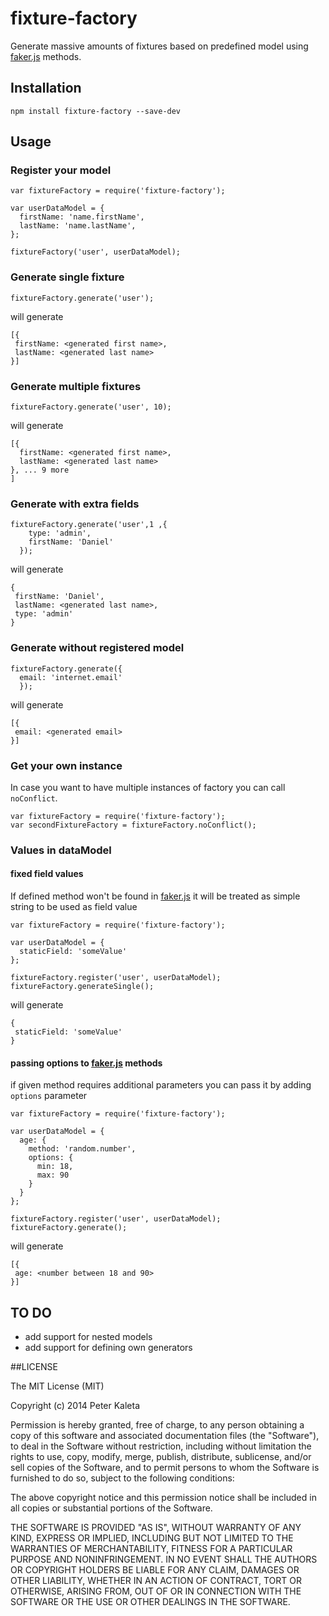 # fixture-factory

Generate massive amounts of fixtures based on predefined model using [faker.js](https://github.com/marak/Faker.js/) methods.

## Installation
```npm install fixture-factory --save-dev```

## Usage

### Register your model

```
var fixtureFactory = require('fixture-factory');

var userDataModel = {
  firstName: 'name.firstName',
  lastName: 'name.lastName',
};

fixtureFactory('user', userDataModel);
```

### Generate single fixture

```
fixtureFactory.generate('user');
```

will generate

```
[{
 firstName: <generated first name>,
 lastName: <generated last name>
}]
```

### Generate multiple fixtures
```
fixtureFactory.generate('user', 10);
```
will generate

```
[{
  firstName: <generated first name>,
  lastName: <generated last name>
}, ... 9 more
]
```

### Generate with extra fields

```
fixtureFactory.generate('user',1 ,{
    type: 'admin',
    firstName: 'Daniel'
  });
```

will generate

```
{
 firstName: 'Daniel',
 lastName: <generated last name>,
 type: 'admin'
}
```

### Generate without registered model

```
fixtureFactory.generate({
  email: 'internet.email'
  });
```
will generate

```
[{
 email: <generated email>
}]
```

### Get your own instance
In case you want to have multiple instances of factory you can call `noConflict`.

```
var fixtureFactory = require('fixture-factory');
var secondFixtureFactory = fixtureFactory.noConflict();

```

### Values in dataModel

#### fixed field values

If defined method won't be found in  [faker.js](https://github.com/marak/Faker.js/) it will be treated as simple string to be used as field value

```
var fixtureFactory = require('fixture-factory');

var userDataModel = {
  staticField: 'someValue'
};

fixtureFactory.register('user', userDataModel);
fixtureFactory.generateSingle();
```
will generate
```
{
 staticField: 'someValue'
}
```

#### passing options to  [faker.js](https://github.com/marak/Faker.js/) methods

if given method requires additional parameters you can pass it by adding `options` parameter

```
var fixtureFactory = require('fixture-factory');

var userDataModel = {
  age: {
    method: 'random.number',
    options: {
      min: 18,
      max: 90
    }
  }
};

fixtureFactory.register('user', userDataModel);
fixtureFactory.generate();
```
will generate
```
[{
 age: <number between 18 and 90>
}]
```


## TO DO
- add support for nested models
- add support for defining own generators

##LICENSE

The MIT License (MIT)

Copyright (c) 2014 Peter Kaleta

Permission is hereby granted, free of charge, to any person obtaining a copy of this software and associated documentation files (the "Software"), to deal in the Software without restriction, including without limitation the rights to use, copy, modify, merge, publish, distribute, sublicense, and/or sell copies of the Software, and to permit persons to whom the Software is furnished to do so, subject to the following conditions:

The above copyright notice and this permission notice shall be included in all copies or substantial portions of the Software.

THE SOFTWARE IS PROVIDED "AS IS", WITHOUT WARRANTY OF ANY KIND, EXPRESS OR IMPLIED, INCLUDING BUT NOT LIMITED TO THE WARRANTIES OF MERCHANTABILITY, FITNESS FOR A PARTICULAR PURPOSE AND NONINFRINGEMENT. IN NO EVENT SHALL THE AUTHORS OR COPYRIGHT HOLDERS BE LIABLE FOR ANY CLAIM, DAMAGES OR OTHER LIABILITY, WHETHER IN AN ACTION OF CONTRACT, TORT OR OTHERWISE, ARISING FROM, OUT OF OR IN CONNECTION WITH THE SOFTWARE OR THE USE OR OTHER DEALINGS IN THE SOFTWARE.
